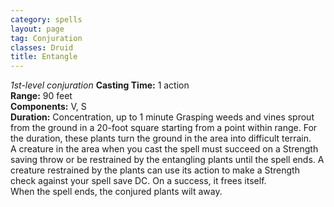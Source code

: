 ```yaml
---
category: spells
layout: page
tag: Conjuration
classes: Druid
title: Entangle 
---
```

_1st-level conjuration_ 
**Casting Time:** 1 action    
**Range:** 90 feet    
**Components:** V, S    
**Duration:** Concentration, up to 1 minute 
Grasping weeds and vines sprout from the ground in a 20-foot square starting from a point within range. For the duration, these plants turn the ground in the area into difficult terrain.    
A creature in the area when you cast the spell must succeed on a Strength saving throw or be restrained by the entangling plants until the spell ends. A creature restrained by the plants can use its action to make a Strength check against your spell save DC. On a success, it frees itself.    
When the spell ends, the conjured plants wilt away. 
